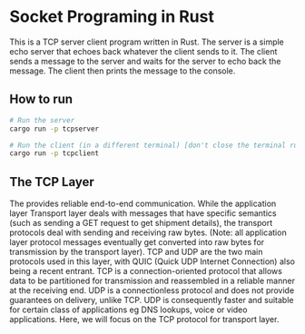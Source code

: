 # Socket Programing in Rust

This is a TCP server client program written in Rust. The server is a simple echo server that echoes back whatever the client sends to it. The client sends a message to the server and waits for the server to echo back the message. The client then prints the message to the console.

## How to run
```bash
# Run the server
cargo run -p tcpserver

# Run the client (in a different terminal) [don't close the terminal running the server]
cargo run -p tcpclient
```
## The TCP Layer

The provides reliable end-to-end communication. While the application layer Transport layer
deals with messages that have specific semantics (such as sending a GET request to get shipment
details), the transport protocols deal with sending and receiving raw bytes. (Note: all application
layer protocol messages eventually get converted into raw bytes for transmission by the transport
layer). TCP and UDP are the two main protocols used in this layer, with QUIC (Quick UDP
Internet Connection) also being a recent entrant. TCP is a connection-oriented protocol that
allows data to be partitioned for transmission and reassembled in a reliable manner at the
receiving end. UDP is a connectionless protocol and does not provide guarantees on delivery,
unlike TCP. UDP is consequently faster and suitable for certain class of applications eg DNS
lookups, voice or video applications. Here, we will focus on the TCP protocol for transport
layer.
